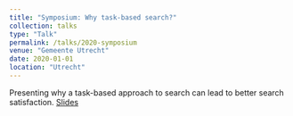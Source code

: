 ```yaml
---
title: "Symposium: Why task-based search?"
collection: talks
type: "Talk"
permalink: /talks/2020-symposium
venue: "Gemeente Utrecht"
date: 2020-01-01
location: "Utrecht"
---
```


Presenting why a task-based approach to search can lead to better search satisfaction. [Slides](/files/symposium-slides.pptx)

